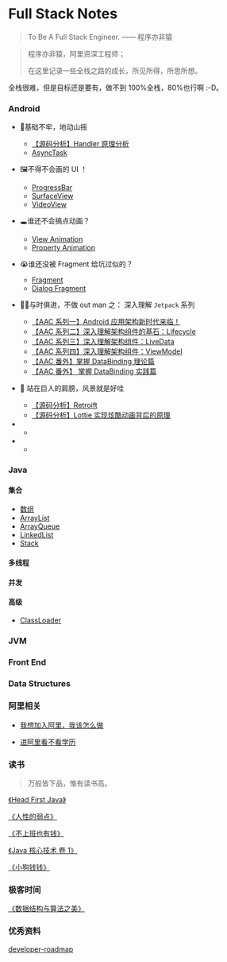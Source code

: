 # Full Stack Notes

> To Be A Full  Stack Engineer.  —— 程序亦非猿

> 程序亦非猿，阿里资深工程师；
>
> 在这里记录一些全栈之路的成长，所见所得，所思所想。



全栈很难，但是目标还是要有，做不到 100%全栈，80%也行啊 :-D。



 ### Android 



- 💪基础不牢，地动山摇
  - [【源码分析】Handler 原理分析](./android/handler.md)
  - [AsyncTask](./android/asynctask.md)

- 🖼不得不会画的 UI ！
  - [ProgressBar](./android/progressbar.md)
  - [SurfaceView](./android/surfaceview.md)
  - [VideoView](./android/videoview.md)
- 🕳谁还不会搞点动画？
  - [View Animation](./android/view-animation.md)
  - [Property Animation](./android/property-animation.md)
- 😭谁还没被 Fragment 给坑过似的？
  - [Fragment](./android/fragment.md)
  - [Dialog Fragment](./android/dialog-fragment.md)
- 🐂🍺与时俱进，不做 out man 之： 深入理解 `Jetpack` 系列
  - [【AAC 系列一】Android 应用架构新时代来临！](./android/aac.md)
  - [【AAC 系列二】深入理解架构组件的基石：Lifecycle](./android/aac-lifecycle.md)
  - [【AAC 系列三】深入理解架构组件：LiveData](./android/aac-livedata.md)
  - [【AAC 系列四】深入理解架构组件：ViewModel](./android/aac-viewmodel.md)
  - [【AAC 番外】掌握 DataBinding 理论篇](./android/databinding.md)
  - [【AAC 番外】 掌握 DataBinding 实践篇](./android/databinding-get-started.md)
- 🤩 站在巨人的肩膀，风景就是好哇
  - [【源码分析】Retroift](./android/retrofit.md)
  - [【源码分析】Lottie 实现炫酷动画背后的原理](./android/lottie.md)
- 
  - 
- 
  - 



### Java



#### 集合

- [数组](./java/array.md)
- [ArrayList](./java/arraylist.md)
- [ArrayQueue](./java/arrayqueue.md)
- [LinkedList](./java/linkedlist.md)
- [Stack](./java/stack.md)



#### 多线程



#### 并发



#### 高级

- [ClassLoader](./java/classloader.md)



### JVM



### Front End



### Data Structures



### 阿里相关

- [我想加入阿里，我该怎么做](./others/alibaba-1.md)

- [进阿里看不看学历](./others/alibaba-2.md)



### 读书

> 万般皆下品，惟有读书高。

[《Head First Java》](./books/head-first-java.md)

[《人性的弱点》](./books/ren-xing-de-ruo-dian.md)

[《不上班也有钱》](./books/bu-shang-ban-ye-you-qian.md)

[《Java 核心技术 卷 1》](./books/core-java-1-10th.md)

[《小狗钱钱》](./books/xiao-gou-qian-qian.md)



### 极客时间

[《数据结构与算法之美》](./geek-course/sjjgysfzm/README.md)



### 优秀资料

[developer-roadmap](https://github.com/kamranahmedse/developer-roadmap)